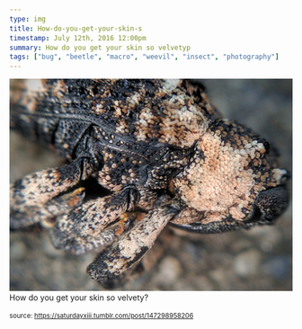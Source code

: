 ```yaml
---
type: img
title: How-do-you-get-your-skin-s
timestamp: July 12th, 2016 12:00pm
summary: How do you get your skin so velvetyp 
tags: ["bug", "beetle", "macro", "weevil", "insect", "photography"]
---
```

<img src="../media/147298958206.jpg"/>
                                                                                          <div class="caption">
How do you get your skin so velvety?
 
                                    
                
                
                
                
                                
<small>source: https://saturdayxiii.tumblr.com/post/147298958206</small>